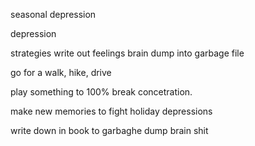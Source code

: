 seasonal depression

depression

strategies
write out feelings
brain dump into garbage file

go for a walk, hike, drive

play something to 100% break concetration.

make new memories to fight holiday depressions

write down in book to garbaghe dump brain shit